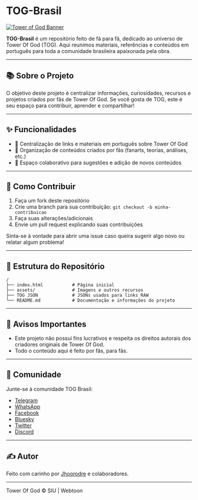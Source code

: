 # TOG-Brasil

[![Tower of God Banner](https://imgur.com/hNxsySZ)](https://mangatowerofgod.com)

**TOG-Brasil** é um repositório feito de fã para fã, dedicado ao universo de Tower Of God (TOG). Aqui reunimos materiais, referências e conteúdos em português para toda a comunidade brasileira apaixonada pela obra.

---

## 📚 Sobre o Projeto

O objetivo deste projeto é centralizar informações, curiosidades, recursos e projetos criados por fãs de Tower Of God. Se você gosta de TOG, este é seu espaço para contribuir, aprender e compartilhar!

---

## ✨ Funcionalidades

- 📖 Centralização de links e materiais em português sobre Tower Of God
- 🎨 Organização de conteúdos criados por fãs (fanarts, teorias, análises, etc.)
- 🤝 Espaço colaborativo para sugestões e adição de novos conteúdos

---

## 🚀 Como Contribuir

1. Faça um fork deste repositório
2. Crie uma branch para sua contribuição: `git checkout -b minha-contribuicao`
3. Faça suas alterações/adicionais
4. Envie um pull request explicando suas contribuições

Sinta-se à vontade para abrir uma issue caso queira sugerir algo novo ou relatar algum problema!

---

## 📂 Estrutura do Repositório

```
/
├── index.html           # Página inicial
├── assets/              # Imagens e outros recursos
├── TOG JSON             # JSONs usados para links RAW
└── README.md            # Documentação e informações do projeto
```

---

## 📢 Avisos Importantes

- Este projeto não possui fins lucrativos e respeita os direitos autorais dos criadores originais de Tower Of God.
- Todo o conteúdo aqui é feito por fãs, para fãs.

---

## 💬 Comunidade

Junte-se à comunidade TOG Brasil:

- [Telegram](https://t.me/ToGBrasil)
- [WhatsApp](https://chat.whatsapp.com/E2sfzwQBmtk4G7SXE40d02)
- [Facebook](https://is.gd/5brlcL)
- [Bluesky](https://bsky.app/profile/togbrasil.bsky.social)
- [Twitter](https://twitter.com/BrasilTower?s=09)
- [Discord](https://discord.gg/G3bYkAhSDG)

---

## ✍️ Autor

Feito com carinho por [Jhoorodre](https://github.com/Jhoorodre) e colaboradores.

---

Tower Of God © SIU | Webtoon
